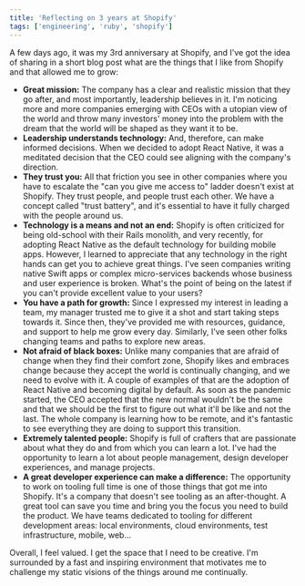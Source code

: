 ```yaml
---
title: 'Reflecting on 3 years at Shopify'
tags: ['engineering', 'ruby', 'shopify']
---
```


A few days ago,
it was my 3rd anniversary at Shopify,
and I've got the idea of sharing in a short blog post what are the things that I like from Shopify and that allowed me to grow:

- **Great mission:** The company has a clear and realistic mission that they go after, and most importantly, leadership believes in it. I'm noticing more and more companies emerging with CEOs with a utopian view of the world and throw many investors' money into the problem with the dream that the world will be shaped as they want it to be.
- **Leadership understands technology:** And, therefore, can make informed decisions. When we decided to adopt React Native, it was a meditated decision that the CEO could see aligning with the company's direction.
- **They trust you:** All that friction you see in other companies where you have to escalate the "can you give me access to" ladder doesn't exist at Shopify. They trust people, and people trust each other. We have a concept called "trust battery", and it's essential to have it fully charged with the people around us.
- **Technology is a means and not an end:** Shopify is often criticized for being old-school with their Rails monolith, and very recently, for adopting React Native as the default technology for building mobile apps. However, I learned to appreciate that any technology in the right hands can get you to achieve great things. I've seen companies writing native Swift apps or complex micro-services backends whose business and user experience is broken. What's the point of being on the latest if you can't provide excellent value to your users?
- **You have a path for growth:** Since I expressed my interest in leading a team, my manager trusted me to give it a shot and start taking steps towards it. Since then, they've provided me with resources, guidance, and support to help me grow every day. Similarly, I've seen other folks changing teams and paths to explore new areas.
- **Not afraid of black boxes:** Unlike many companies that are afraid of change when they find their comfort zone, Shopify likes and embraces change because they accept the world is continually changing, and we need to evolve with it. A couple of examples of that are the adoption of React Native and becoming digital by default. As soon as the pandemic started, the CEO accepted that the new normal wouldn't be the same and that we should be the first to figure out what it'll be like and not the last. The whole company is learning how to be remote, and it's fantastic to see everything they are doing to support this transition.
- **Extremely talented people:** Shopify is full of crafters that are passionate about what they do and from which you can learn a lot. I've had the opportunity to learn a lot about people management, design developer experiences, and manage projects.
- **A great developer experience can make a difference:** The opportunity to work on tooling full time is one of those things that got me into Shopify. It's a company that doesn't see tooling as an after-thought. A great tool can save you time and bring you the focus you need to build the product. We have teams dedicated to tooling for different development areas: local environments, cloud environments, test infrastructure, mobile, web...

Overall, I feel valued. I get the space that I need to be creative. I'm surrounded by a fast and inspiring environment that motivates me to challenge my static visions of the things around me continually.
